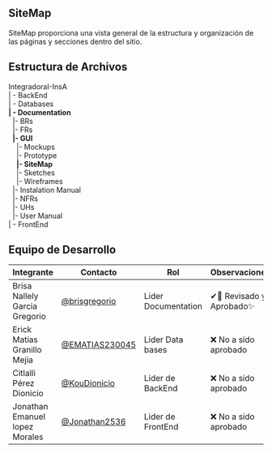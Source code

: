 ## **SiteMap**

SiteMap proporciona una vista general de la estructura y organización de las páginas y secciones dentro del sitio.


## Estructura de Archivos

IntegradoraI-InsA<br>
| - BackEnd<br>
| - Databases<br>
**| - Documentation**<br>
&nbsp;&nbsp;|- BRs<br>
&nbsp;&nbsp;|- FRs<br>
&nbsp;&nbsp;**|- GUI**<br>
&nbsp;&nbsp;&nbsp;&nbsp;|- Mockups<br>
&nbsp;&nbsp;&nbsp;&nbsp;|- Prototype<br>
&nbsp;&nbsp;&nbsp;&nbsp;**|- SiteMap**<br>
&nbsp;&nbsp;&nbsp;&nbsp;|- Sketches<br>
&nbsp;&nbsp;&nbsp;&nbsp;|- Wireframes<br>
&nbsp;&nbsp;|- Instalation Manual<br>
&nbsp;&nbsp;|- NFRs<br>
&nbsp;&nbsp;|- UHs<br>
&nbsp;&nbsp;|- User Manual<br>
| - FrontEnd


## Equipo de Desarrollo
|Integrante|Contacto|Rol|Observaciones|
|----------|-------|---|-------------|
| Brisa Nallely Garcia Gregorio|[@brisgregorio](https://github.com/Brisgregorio)|Lider Documentation|✔👀 Revisado y Aprobado✨
| Erick Matias Granillo Mejia|[@EMATIAS230045](https://github.com/EMATIAS230045)|Lider Data bases|❌ No a sido aprobado
| Citlalli Pérez Dionicio|[@KouDionicio ](https://github.com/KouDionicio)|Lider de BackEnd|❌ No a sido aprobado
| Jonathan Emanuel lopez Morales|[@Jonathan2536](https://github.com/Jonathan2536)|Lider de FrontEnd|❌ No a sido aprobado
